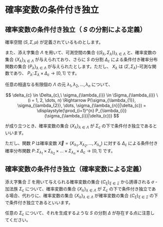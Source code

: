 # 確率変数の条件付き独立

## 確率変数の条件付き独立（ $S$ の分割による定義）
確率空間 $(S, \Sigma, \mu)$ が定義されているものとします。  

また、添え字集合 $\Lambda$ を用いて、可測空間の集合 $\lbrace (S_{\lambda}, \Sigma_{\lambda}) \rbrace_{\lambda \in \Lambda}$ と、確率変数の集合 $\lbrace X_{\lambda} \rbrace_{\lambda \in \Lambda}$ が与えられており、さらに  $S$ の分割 $\Delta_{c}$ による条件付き確率分布関数の集合 $\lbrace P_{\lambda} \rbrace_{\lambda \in \Lambda}$ が与えられたとします。ただし、 $X_{\lambda}$ は $(\Sigma, \Sigma_{\lambda})$-可測な関数であり、 $P_{\lambda} \colon \Sigma_{\lambda} \times \Delta_{c} \rightarrow [0,1]$ です。

任意の相違なる有限個の $\Lambda$ の元 $\lambda_{1}, \lambda_{2}, \dots, \lambda_{n}$ について、

$$
\delta_{c} \in \Delta_{c},\ \sigma_{\lambda_{i}} \in \Sigma_{\lambda_{i}} \ (i = 1, 2, \dots, n) \Rightarrow
P(\sigma_{\lambda_{1}}, \sigma_{\lambda_{2}}, \dots, \sigma_{\lambda_{n}}|\delta_{c}) = \displaystyle{\prod_{i=1}^{n} P_{\lambda_{i}}(\sigma_{\lambda_{i}}|\delta_{c})}
$$

が成り立つとき、確率変数の集合 $\lbrace X_{\lambda} \rbrace_{\lambda \in \Lambda}$ が $\Sigma_{c}$ の下で条件付き独立であるといいます。

ただし、関数 $P$ は確率変数 $\overrightarrow{X} = (X_{\lambda_{1}}, X_{\lambda_{2}}, \dots, X_{\lambda_{n}})$ に対する $\Delta_{c}$ による条件付き確率分布関数 $P \colon \Sigma_{\lambda_{1}} \times \Sigma_{\lambda_{2}} \times \dots \times \Sigma_{\lambda_{n}} \times \Delta_{c} \rightarrow [0, 1]$ です。

## 確率変数の条件付き独立（確率変数による定義）
添え字集合 $\Xi$ を用いて与えられる確率変数の集合 $\lbrace C_{\xi} \rbrace_{\xi \in \Xi}$ から誘導される $\sigma$ -加法族 $\Sigma_{c}$ について、確率変数の集合 $\lbrace X_{\lambda} \rbrace_{\lambda \in \Lambda}$ が $\Sigma_{c}$ の下で条件付き独立である場合、代わりに、確率変数の集合 $\lbrace X_{\lambda} \rbrace_{\lambda \in \Lambda}$ が確率変数の集合 $\lbrace C_{\xi} \rbrace_{\xi \in \Xi}$ の下で条件付き独立であるといいます。

任意の $\Sigma_{c}$ について、それを生成するような $S$ の分割 $\Delta$ が存在する点に注意してください。